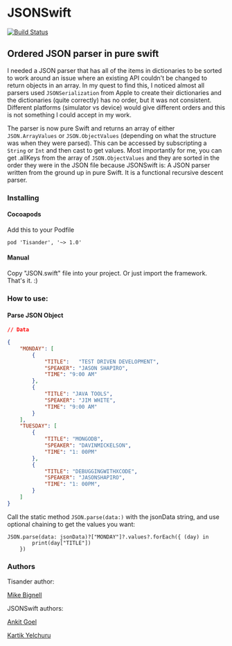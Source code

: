 # JSONSwift

[![Build Status](https://travis-ci.org/mikezs/Tisander.svg?branch=master)](https://travis-ci.org/mikezs/Tisander)

## Ordered JSON parser in pure swift

I needed a JSON parser that has all of the items in dictionaries to be sorted to work around an issue where an existing API couldn't be changed to return objects in an array. In my quest to find this, I noticed almost all parsers used `JSONSerialization` from Apple to create their dictionaries and the dictionaries (quite correctly) has no order, but it was not consistent. Different platforms (simulator vs device) would give different orders and this is not something I could accept in my work.

The parser is now pure Swift and returns an array of either `JSON.ArrayValues` or `JSON.ObjectValues` (depending on what the structure was when they were parsed). This can be accessed by subscripting a `String` or `Int` and then cast to get values. Most importantly for me, you can get .allKeys from the array of `JSON.ObjectValues` and they are sorted in the order they were in the JSON file because JSONSwift is: A JSON parser written from the ground up in pure Swift. It is a functional recursive descent parser.

### Installing

#### Cocoapods

Add this to your Podfile

```
pod 'Tisander', '~> 1.0'
```

#### Manual

Copy "JSON.swift" file into your project. Or just import the framework. That's it. :)

### How to use:

#### Parse JSON Object

```json
// Data

{
    "MONDAY": [
        {
            "TITLE":   "TEST DRIVEN DEVELOPMENT",
            "SPEAKER": "JASON SHAPIRO",
            "TIME": "9:00 AM"
        },
        {
            "TITLE": "JAVA TOOLS",
            "SPEAKER": "JIM WHITE",
            "TIME": "9:00 AM"
        }
    ],
    "TUESDAY": [
        {
            "TITLE": "MONGODB",
            "SPEAKER": "DAVINMICKELSON",
            "TIME": "1: 00PM"
        },
        {
            "TITLE": "DEBUGGINGWITHXCODE",
            "SPEAKER": "JASONSHAPIRO",
            "TIME": "1: 00PM",
        }
    ]
}
```

Call the static method `JSON.parse(data:)` with the jsonData string, and use optional chaining to get the values you want:

```
JSON.parse(data: jsonData)?["MONDAY"]?.values?.forEach({ (day) in
        print(day["TITLE"])
    })
```

### Authors

Tisander author:

[Mike Bignell](https://github.com/mikezs)

JSONSwift authors:

[Ankit Goel](https://github.com/ankit1ank)

[Kartik Yelchuru](https://github.com/buildAI)
